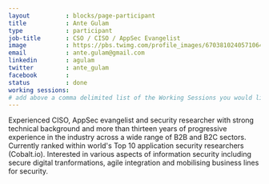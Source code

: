 ```yaml
---
layout          : blocks/page-participant
title           : Ante Gulam
type            : participant
job-title       : CSO / CISO / AppSec Evangelist
image           : https://pbs.twimg.com/profile_images/670381024057106433/NEc-r_gO_400x400.jpg
email           : ante.gulam@gmail.com
linkedin        : agulam
twitter         : ante_gulam
facebook        :
status          : done
working sessions:
# add above a comma delimited list of the Working Sessions you would like to attend (use the session's title)
---
```


Experienced CISO, AppSec evangelist and security researcher with strong technical background and more than thirteen years of progressive experience in the industry across a wide range of B2B and B2C sectors. Currently ranked within world's Top 10 application security researchers (Cobalt.io). Interested in various aspects of information security including secure digital tranformations, agile integration and mobilising business lines for security.
